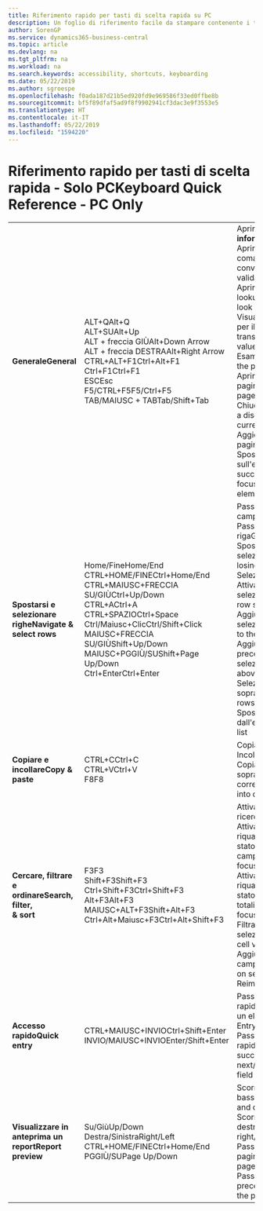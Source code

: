 ```yaml
---
title: Riferimento rapido per tasti di scelta rapida su PC
description: Un foglio di riferimento facile da stampare contenente i tasti di scelta rapida più utilizzati per utenti di PC.
author: SorenGP
ms.service: dynamics365-business-central
ms.topic: article
ms.devlang: na
ms.tgt_pltfrm: na
ms.workload: na
ms.search.keywords: accessibility, shortcuts, keyboarding
ms.date: 05/22/2019
ms.author: sgroespe
ms.openlocfilehash: f0ada187d21b5ed920fd9e969586f33ed0ffbe8b
ms.sourcegitcommit: bf5f89dfaf5ad9f8f9902941cf3dac3e9f3553e5
ms.translationtype: HT
ms.contentlocale: it-IT
ms.lasthandoff: 05/22/2019
ms.locfileid: "1594220"
---
```

# <a name="keyboard-quick-reference---pc-only"></a><span data-ttu-id="e48b6-103">Riferimento rapido per tasti di scelta rapida - Solo PC</span><span class="sxs-lookup"><span data-stu-id="e48b6-103">Keyboard Quick Reference - PC Only</span></span>

||||  
|----------------|-----------|----------------|
|<span data-ttu-id="e48b6-104">**Generale**</span><span class="sxs-lookup"><span data-stu-id="e48b6-104">**General**</span></span>|<span data-ttu-id="e48b6-105">ALT+Q</span><span class="sxs-lookup"><span data-stu-id="e48b6-105">Alt+Q</span></span><br /><span data-ttu-id="e48b6-106">ALT+SU</span><span class="sxs-lookup"><span data-stu-id="e48b6-106">Alt+Up</span></span><br /><span data-ttu-id="e48b6-107">ALT + freccia GIÙ</span><span class="sxs-lookup"><span data-stu-id="e48b6-107">Alt+Down Arrow</span></span><br /><span data-ttu-id="e48b6-108">ALT + freccia DESTRA</span><span class="sxs-lookup"><span data-stu-id="e48b6-108">Alt+Right Arrow</span></span><br /><span data-ttu-id="e48b6-109">CTRL+ALT+F1</span><span class="sxs-lookup"><span data-stu-id="e48b6-109">Ctrl+Alt+F1</span></span><br /><span data-ttu-id="e48b6-110">Ctrl+F1</span><span class="sxs-lookup"><span data-stu-id="e48b6-110">Ctrl+F1</span></span><br /><span data-ttu-id="e48b6-111">ESC</span><span class="sxs-lookup"><span data-stu-id="e48b6-111">Esc</span></span><br /><span data-ttu-id="e48b6-112">F5/CTRL+F5</span><span class="sxs-lookup"><span data-stu-id="e48b6-112">F5/Ctrl+F5</span></span><br /><span data-ttu-id="e48b6-113">TAB/MAIUSC + TAB</span><span class="sxs-lookup"><span data-stu-id="e48b6-113">Tab/Shift+Tab</span></span><br />|<span data-ttu-id="e48b6-114">Aprire la funzionalità delle **informazioni**</span><span class="sxs-lookup"><span data-stu-id="e48b6-114">Open **Tell me**</span></span><br /><span data-ttu-id="e48b6-115">Aprire la descrizione comando o l'errore di convalida</span><span class="sxs-lookup"><span data-stu-id="e48b6-115">Open tooltip or validation error</span></span><br /><span data-ttu-id="e48b6-116">Aprire un menu a discesa o lookup</span><span class="sxs-lookup"><span data-stu-id="e48b6-116">Open a drop-down or look up</span></span><br /><span data-ttu-id="e48b6-117">Visualizzare le transazioni per il valore calcolato</span><span class="sxs-lookup"><span data-stu-id="e48b6-117">See the transactions for calculated value</span></span><br /><span data-ttu-id="e48b6-118">Esaminare la pagina</span><span class="sxs-lookup"><span data-stu-id="e48b6-118">Inspect the page</span></span><br /><span data-ttu-id="e48b6-119">Aprire la Guida per la pagina</span><span class="sxs-lookup"><span data-stu-id="e48b6-119">Open help for the page</span></span><br /><span data-ttu-id="e48b6-120">Chiudere la pagina o il menu a discesa corrente</span><span class="sxs-lookup"><span data-stu-id="e48b6-120">Close the current page or drop-down</span></span><br /><span data-ttu-id="e48b6-121">Aggiornare/ricaricare la pagina</span><span class="sxs-lookup"><span data-stu-id="e48b6-121">Refresh/reload page</span></span><br /><span data-ttu-id="e48b6-122">Spostare lo stato attivo sull'elemento successivo/precedente</span><span class="sxs-lookup"><span data-stu-id="e48b6-122">Move focus to the next/previous element</span></span>|
|<span data-ttu-id="e48b6-123">**Spostarsi e<br />selezionare righe**</span><span class="sxs-lookup"><span data-stu-id="e48b6-123">**Navigate &<br />select rows**</span></span>| <span data-ttu-id="e48b6-124">Home/Fine</span><span class="sxs-lookup"><span data-stu-id="e48b6-124">Home/End</span></span><br /><span data-ttu-id="e48b6-125">CTRL+HOME/FINE</span><span class="sxs-lookup"><span data-stu-id="e48b6-125">Ctrl+Home/End</span></span> <br /><span data-ttu-id="e48b6-126">CTRL+MAIUSC+FRECCIA SU/GIÙ</span><span class="sxs-lookup"><span data-stu-id="e48b6-126">Ctrl+Up/Down</span></span><br /><span data-ttu-id="e48b6-127">CTRL+A</span><span class="sxs-lookup"><span data-stu-id="e48b6-127">Ctrl+A</span></span> <br /><span data-ttu-id="e48b6-128">CTRL+SPAZIO</span><span class="sxs-lookup"><span data-stu-id="e48b6-128">Ctrl+Space</span></span><br /><span data-ttu-id="e48b6-129">Ctrl/Maiusc+Clic</span><span class="sxs-lookup"><span data-stu-id="e48b6-129">Ctrl/Shift+Click</span></span><br /><span data-ttu-id="e48b6-130">MAIUSC+FRECCIA SU/GIÙ</span><span class="sxs-lookup"><span data-stu-id="e48b6-130">Shift+Up/Down</span></span><br /><span data-ttu-id="e48b6-131">MAIUSC+PGGIÙ/SU</span><span class="sxs-lookup"><span data-stu-id="e48b6-131">Shift+Page Up/Down</span></span><br /><span data-ttu-id="e48b6-132">Ctrl+Enter</span><span class="sxs-lookup"><span data-stu-id="e48b6-132">Ctrl+Enter</span></span>| <span data-ttu-id="e48b6-133">Passare al primo/ultimo campo</span><span class="sxs-lookup"><span data-stu-id="e48b6-133">Go to first/last field</span></span><br /><span data-ttu-id="e48b6-134">Passare alla prima/ultima riga</span><span class="sxs-lookup"><span data-stu-id="e48b6-134">Go to first/last row</span></span><br /><span data-ttu-id="e48b6-135">Spostarsi senza perdere la selezione</span><span class="sxs-lookup"><span data-stu-id="e48b6-135">Navigate without losing selection</span></span><br /><span data-ttu-id="e48b6-136">Selezionare tutto</span><span class="sxs-lookup"><span data-stu-id="e48b6-136">Select all</span></span><br /><span data-ttu-id="e48b6-137">Attivare/disattivare la selezione delle righe</span><span class="sxs-lookup"><span data-stu-id="e48b6-137">Toggle row selection</span></span><br /> <span data-ttu-id="e48b6-138">Aggiungere le righe alla selezione</span><span class="sxs-lookup"><span data-stu-id="e48b6-138">Add the row/rows to the selection</span></span><br /><span data-ttu-id="e48b6-139">Aggiungere la riga precedente/successiva alla selezione</span><span class="sxs-lookup"><span data-stu-id="e48b6-139">Add row above/below to selection</span></span><br /><span data-ttu-id="e48b6-140">Selezionare righe visibili sopra/sotto</span><span class="sxs-lookup"><span data-stu-id="e48b6-140">Select visible rows above/below</span></span> <br /><span data-ttu-id="e48b6-141">Spostare lo stato attivo fuori dall'elenco</span><span class="sxs-lookup"><span data-stu-id="e48b6-141">Focus out of the list</span></span>|
|<span data-ttu-id="e48b6-142">**Copiare e incollare**</span><span class="sxs-lookup"><span data-stu-id="e48b6-142">**Copy & paste**</span></span>|<span data-ttu-id="e48b6-143">CTRL+C</span><span class="sxs-lookup"><span data-stu-id="e48b6-143">Ctrl+C</span></span><br /><span data-ttu-id="e48b6-144">CTRL+V</span><span class="sxs-lookup"><span data-stu-id="e48b6-144">Ctrl+V</span></span><br /><span data-ttu-id="e48b6-145">F8</span><span class="sxs-lookup"><span data-stu-id="e48b6-145">F8</span></span>|<span data-ttu-id="e48b6-146">Copiare righe</span><span class="sxs-lookup"><span data-stu-id="e48b6-146">Copy rows</span></span><br /><span data-ttu-id="e48b6-147">Incolla righe</span><span class="sxs-lookup"><span data-stu-id="e48b6-147">Paste rows</span></span><br /><span data-ttu-id="e48b6-148">Copiare il campo soprastante nella riga corrente</span><span class="sxs-lookup"><span data-stu-id="e48b6-148">Copy field above into current row</span></span>|
|<span data-ttu-id="e48b6-149">**Cercare, filtrare <br />e ordinare**</span><span class="sxs-lookup"><span data-stu-id="e48b6-149">**Search, filter, <br />& sort**</span></span>|<span data-ttu-id="e48b6-150">F3</span><span class="sxs-lookup"><span data-stu-id="e48b6-150">F3</span></span><br /><span data-ttu-id="e48b6-151">Shift+F3</span><span class="sxs-lookup"><span data-stu-id="e48b6-151">Shift+F3</span></span><br /><span data-ttu-id="e48b6-152">Ctrl+Shift+F3</span><span class="sxs-lookup"><span data-stu-id="e48b6-152">Ctrl+Shift+F3</span></span><br /><span data-ttu-id="e48b6-153">Alt+F3</span><span class="sxs-lookup"><span data-stu-id="e48b6-153">Alt+F3</span></span><br /><span data-ttu-id="e48b6-154">MAIUSC+ALT+F3</span><span class="sxs-lookup"><span data-stu-id="e48b6-154">Shift+Alt+F3</span></span><br /><span data-ttu-id="e48b6-155">Ctrl+Alt+Maiusc+F3</span><span class="sxs-lookup"><span data-stu-id="e48b6-155">Ctrl+Alt+Shift+F3</span></span>|<span data-ttu-id="e48b6-156">Attivare/disattivare la ricerca</span><span class="sxs-lookup"><span data-stu-id="e48b6-156">Toggle search</span></span><br /><span data-ttu-id="e48b6-157">Attivare/disattivare il riquadro Filtro	; spostare lo stato attivo sui filtri del campo</span><span class="sxs-lookup"><span data-stu-id="e48b6-157">Toggle filter pane; focus on field filters</span></span><br /><span data-ttu-id="e48b6-158">Attivare/disattivare il riquadro Filtro; spostare lo stato attivo sui filtri dei totali</span><span class="sxs-lookup"><span data-stu-id="e48b6-158">Toggle filter pane; focus on totals filters</span></span><br /><span data-ttu-id="e48b6-159">Filtrare il valore della cella selezionata</span><span class="sxs-lookup"><span data-stu-id="e48b6-159">Filter on selected cell value</span></span><br /><span data-ttu-id="e48b6-160">Aggiungere un filtro sul campo selezionato</span><span class="sxs-lookup"><span data-stu-id="e48b6-160">Add filter on selected field</span></span><br /><span data-ttu-id="e48b6-161">Reimposta filtri</span><span class="sxs-lookup"><span data-stu-id="e48b6-161">Reset filters</span></span>|
|<span data-ttu-id="e48b6-162">**Accesso rapido**</span><span class="sxs-lookup"><span data-stu-id="e48b6-162">**Quick entry**</span></span>|<span data-ttu-id="e48b6-163">CTRL+MAIUSC+INVIO</span><span class="sxs-lookup"><span data-stu-id="e48b6-163">Ctrl+Shift+Enter</span></span><br /><span data-ttu-id="e48b6-164">INVIO/MAIUSC+INVIO</span><span class="sxs-lookup"><span data-stu-id="e48b6-164">Enter/Shift+Enter</span></span>|<span data-ttu-id="e48b6-165">Passare al campo Accesso rapido seguente al di fuori di un elenco</span><span class="sxs-lookup"><span data-stu-id="e48b6-165">Go to next Quick Entry field outside a list</span></span><br /><span data-ttu-id="e48b6-166">Passare al campo Accesso rapido successivo/precedente</span><span class="sxs-lookup"><span data-stu-id="e48b6-166">Go to next/previous Quick Entry field</span></span>|
|<span data-ttu-id="e48b6-167">**Visualizzare in anteprima un report**</span><span class="sxs-lookup"><span data-stu-id="e48b6-167">**Report preview**</span></span>|<span data-ttu-id="e48b6-168">Su/Giù</span><span class="sxs-lookup"><span data-stu-id="e48b6-168">Up/Down</span></span><br /><span data-ttu-id="e48b6-169">Destra/Sinistra</span><span class="sxs-lookup"><span data-stu-id="e48b6-169">Right/Left</span></span><br /><span data-ttu-id="e48b6-170">CTRL+HOME/FINE</span><span class="sxs-lookup"><span data-stu-id="e48b6-170">Ctrl+Home/End</span></span><br /><span data-ttu-id="e48b6-171">PGGIÙ/SU</span><span class="sxs-lookup"><span data-stu-id="e48b6-171">Page Up/Down</span></span>|<span data-ttu-id="e48b6-172">Scorrere la pagina verso il basso e verso l'alto</span><span class="sxs-lookup"><span data-stu-id="e48b6-172">Scroll up and down the page</span></span><br /><span data-ttu-id="e48b6-173">Scorrere a destra/sinistra</span><span class="sxs-lookup"><span data-stu-id="e48b6-173">Scroll to the right/left</span></span> <br /><span data-ttu-id="e48b6-174">Passare alla prima/ultima pagina</span><span class="sxs-lookup"><span data-stu-id="e48b6-174">Go to the first/last page</span></span><br /><span data-ttu-id="e48b6-175">Passare alla pagina precedente/successiva</span><span class="sxs-lookup"><span data-stu-id="e48b6-175">Go to the previous/next page</span></span>|
